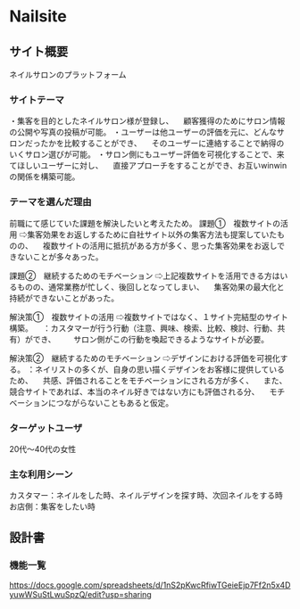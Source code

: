 # Nailsite

## サイト概要
ネイルサロンのプラットフォーム

### サイトテーマ
・集客を目的としたネイルサロン様が登録し、
　顧客獲得のためにサロン情報の公開や写真の投稿が可能。
・ユーザーは他ユーザーの評価を元に、どんなサロンだったかを比較することができ、
　そのユーザーに連絡することで納得のいくサロン選びが可能。
・サロン側にもユーザー評価を可視化することで、来てほしいユーザーに対し、
　直接アプローチをすることができ、お互いwinwinの関係を構築可能。

### テーマを選んだ理由
前職にて感じていた課題を解決したいと考えたため。
課題①　複数サイトの活用
⇨集客効果をお返しするために自社サイト以外の集客方法も提案していたものの、
　複数サイトの活用に抵抗がある方が多く、思った集客効果をお返しできないことが多々あった。

課題②　継続するためのモチベーション
⇨上記複数サイトを活用できる方はいるものの、通常業務が忙しく、後回しとなってしまい、
　集客効果の最大化と持続ができないことがあった。

解決策①　複数サイトの活用
⇨複数サイトではなく、１サイト完結型のサイト構築。
　：カスタマーが行う行動（注意、興味、検索、比較、検討、行動、共有）ができ、
　　サロン側がこの行動を喚起できるようなサイトが必要。

解決策②　継続するためのモチベーション
⇨デザインにおける評価を可視化する。
：ネイリストの多くが、自身の思い描くデザインをお客様に提供しているため、
　共感、評価されることをモチベーションにされる方が多く、
　また、競合サイトであれば、本当のネイル好きではない方にも評価される分、
　モチベーションにつながらないこともあると仮定。


### ターゲットユーザ
20代〜40代の女性

### 主な利用シーン
カスタマー：ネイルをした時、ネイルデザインを探す時、次回ネイルをする時
お店側：集客をしたい時

## 設計書

### 機能一覧
https://docs.google.com/spreadsheets/d/1nS2pKwcRfiwTGeieEjp7Ff2n5x4DyuwWSuStLwuSpzQ/edit?usp=sharing